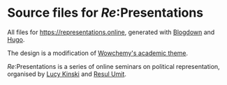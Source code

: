 Source files for *Re*:Presentations 
=================================

All files for https://representations.online, generated with [Blogdown](https://github.com/rstudio/blogdown) and [Hugo](http://gohugo.io/).

The design is a modification of [Wowchemy's academic theme](https://github.com/wowchemy/starter-academic).

*Re*:Presentations is a series of online seminars on political representation, organised by [Lucy Kinski](https://representations.netlify.app/author/lucy-kinski/) and [Resul Umit](https://representations.netlify.app/author/resul-umit/). 
